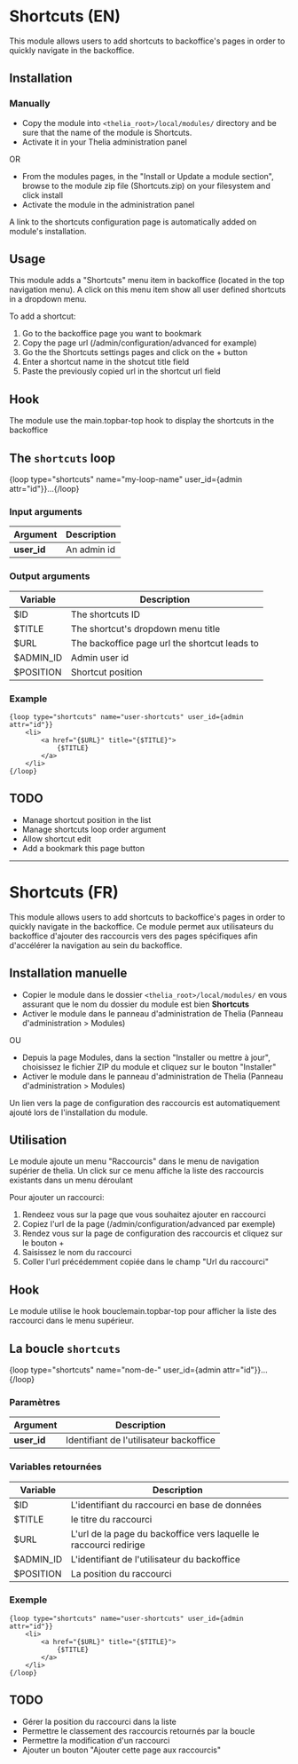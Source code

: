# Shortcuts (EN)

This module allows users to add shortcuts to backoffice's pages in order to quickly navigate in the backoffice.

## Installation

### Manually

* Copy the module into ```<thelia_root>/local/modules/``` directory and be sure that the name of the module is Shortcuts.
* Activate it in your Thelia administration panel

 OR

* From the modules pages, in the "Install or Update a module section", browse to the module zip file (Shortcuts.zip) on your filesystem and click install
* Activate the module in the administration panel

A link to the shortcuts configuration page is automatically added on module's installation.

## Usage

This module adds a "Shortcuts" menu item in backoffice (located in the top navigation menu). A click on this menu item show all user defined shortcuts in a dropdown menu.

To add a shortcut:

1. Go to the backoffice page you want to bookmark
2. Copy the page url (/admin/configuration/advanced for example)
3. Go the the Shortcuts settings pages and click on the + button
4. Enter a shortcut name in the shotcut title field
5. Paste the previously copied url in the shortcut url field


## Hook

The module use the main.topbar-top hook to display the shortcuts in the backoffice



## The `shortcuts` loop

{loop type="shortcuts" name="my-loop-name" user_id={admin attr="id"}}...{/loop}


### Input arguments

|Argument |Description |
|---      |--- |
|**user_id** | An admin id |

### Output arguments

|Variable   |Description |
|---        |--- |
|$ID        | The shortcuts ID |
|$TITLE     | The shortcut's dropdown menu title  |
|$URL       | The backoffice page url the shortcut leads to |
|$ADMIN_ID  | Admin user id |
|$POSITION  | Shortcut position |

### Example
```
{loop type="shortcuts" name="user-shortcuts" user_id={admin attr="id"}}
	<li>
	    <a href="{$URL}" title="{$TITLE}">
	        {$TITLE}
	    </a>
	</li>
{/loop}
```

## TODO

* Manage shortcut position in the list
* Manage shortcuts loop order argument
* Allow shortcut edit
* Add a bookmark this page button

- - -

# Shortcuts (FR)

This module allows users to add shortcuts to backoffice's pages in order to quickly navigate in the backoffice.
Ce module permet aux utilisateurs du backoffice d'ajouter des raccourcis vers des pages spécifiques afin d'accélérer la navigation au sein du backoffice.

## Installation manuelle

* Copier le module dans le dossier ```<thelia_root>/local/modules/``` en vous assurant que le nom du dossier du module est bien **Shortcuts**
* Activer le module dans le panneau d'administration de Thelia (Panneau d'administration > Modules)

 OU

* Depuis la page Modules, dans la section "Installer ou mettre à jour", choisissez le fichier ZIP du module et cliquez sur le bouton "Installer"
* Activer le module dans le panneau d'administration de Thelia (Panneau d'administration > Modules)

Un lien vers la page de configuration des raccourcis est automatiquement ajouté lors de l'installation du module.

## Utilisation

Le module ajoute un menu "Raccourcis" dans le menu de navigation supérier de thelia. Un click sur ce menu affiche la liste des raccourcis existants dans un menu déroulant

Pour ajouter un raccourci:

1. Rendeez vous sur la page que vous souhaitez ajouter en raccourci
2. Copiez l'url de la page (/admin/configuration/advanced par exemple)
3. Rendez vous sur la page de configuration des raccourcis et cliquez sur le bouton +
4. Saisissez le nom du raccourci
5. Coller l'url précédemment copiée dans le champ "Url du raccourci"


## Hook

Le module utilise le hook bouclemain.topbar-top pour afficher la liste des raccourci dans le menu supérieur.


## La boucle `shortcuts`

{loop type="shortcuts" name="nom-de-" user_id={admin attr="id"}}...{/loop}


### Paramètres

|Argument |Description |
|---      |--- |
|**user_id** | Identifiant de l'utilisateur backoffice |

### Variables retournées

|Variable   |Description |
|---        |--- |
|$ID        | L'identifiant du raccourci en base de données |
|$TITLE     | le titre du raccourci  |
|$URL       | L'url de la page du backoffice vers laquelle le raccourci redirige |
|$ADMIN_ID  | L'identifiant de l'utilisateur du backoffice |
|$POSITION  | La position du raccourci |

### Exemple
```
{loop type="shortcuts" name="user-shortcuts" user_id={admin attr="id"}}
	<li>
	    <a href="{$URL}" title="{$TITLE}">
	        {$TITLE}
	    </a>
	</li>
{/loop}
```

## TODO

* Gérer la position du raccourci dans la liste
* Permettre le classement des raccourcis retournés par la boucle
* Permettre la modification d'un raccourci
* Ajouter un bouton "Ajouter cette page aux raccourcis"
